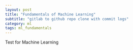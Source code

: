```yaml
---
layout: post
title: "Fundamentals of Machine Learning"
subtitle: "gitlab to github repo clone with commit logs"
category: ml
tags: ml_fundamentals
---
```


Test for Machine Learning
